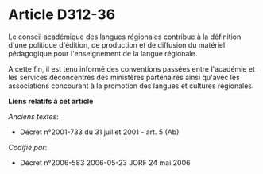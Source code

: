 # Article D312-36

Le conseil académique des langues régionales contribue à la définition d'une politique d'édition, de production et de
diffusion du matériel pédagogique pour l'enseignement de la langue régionale.

A cette fin, il est tenu informé des conventions passées entre l'académie et les services déconcentrés des ministères
partenaires ainsi qu'avec les associations concourant à la promotion des langues et cultures régionales.

**Liens relatifs à cet article**

_Anciens textes_:

  - Décret n°2001-733 du 31 juillet 2001 - art. 5 (Ab)

_Codifié par_:

  - Décret n°2006-583 2006-05-23 JORF 24 mai 2006
